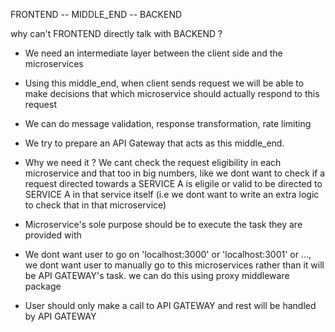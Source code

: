 FRONTEND -- MIDDLE_END -- BACKEND

why can't FRONTEND directly talk with BACKEND ?

- We need an intermediate layer between the client side and the microservices
- Using this middle_end, when client sends request we will be able to make decisions that which microservice should actually respond to this request
- We can do message validation, response transformation, rate limiting
- We try to prepare an API Gateway that acts as this middle_end.
- Why we need it ?  We cant check the request eligibility in each microservice and that too in big numbers, like we dont want to check if a request directed towards
    a SERVICE A is eligile or valid to be directed to SERVICE A in that service itself (i.e we dont want to write an extra logic to check that in that microservice)

- Microservice's sole purpose should be to execute the task they are provided with 

- We dont want user to go on 'localhost:3000' or 'localhost:3001' or ..., we dont want user to manually go to this microservices rather than it will be API GATEWAY's task. we can do this using proxy middleware package
- User should only make a call to API GATEWAY and rest will be handled by API GATEWAY
